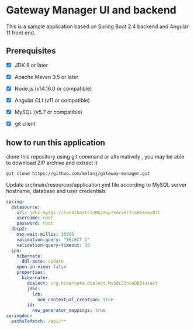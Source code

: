 # Gateway Manager UI and backend
This is a sample application based on Spring Boot 2.4 backend and Angular 11 front end.


## Prerequisites

- [x] JDK 8 or later 
- [x] Apache Maven 3.5 or later 
- [x] Node.js (v14.16.0 or compatible)
- [x] Angular CLI (v11 or compatible)
- [x] MySQL (v5.7 or compatible)
- [x] git client


## how to run this application

clone this repository using git command or alternatively , you may be able to download ZIP archive and extract it

```bash
git clone https://github.com/melanj/gateway-manager.git
```


Update src/main/resources/application.yml file according to MySQL server hostname, database and user credentials
```yml
spring:
  datasource:
    url: jdbc:mysql://localhost:3306/app?serverTimezone=UTC
    username: root
    password: root
  dbcp2:
    max-wait-millis: 30000
    validation-query: "SELECT 1"
    validation-query-timeout: 30
  jpa:
    hibernate:
      ddl-auto: update
    open-in-view: false
    properties:
      hibernate:
        dialect: org.hibernate.dialect.MySQL5InnoDBDialect
        jdbc:
          lob:
            non_contextual_creation: true
        id:
          new_generator_mappings: true
springdoc:
  pathsToMatch: /api/**
```
